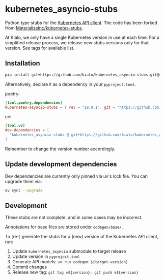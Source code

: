 # kubernetes_asyncio-stubs

Python type stubs for the [Kubernetes API client](https://github.com/tomplus/kubernetes_asyncio.git).
The code has been forked from [MaterializeInc/kubernetes-stubs](https://github.com/MaterializeInc/kubernetes-stubs.git).

At Kialo, we only have a single Kubernetes version in use at each time.
For a simplified release process, we release new stubs versions only for that version.
See tags for available list.

## Installation

```bash
pip install git+https://github.com/kialo/kubernetes_asyncio-stubs.git@v29.0.1
```

Alternatively, declare it as a dependency in your `pyproject.toml`.

poetry:

```toml
[tool.poetry.dependencies]
kubernetes-asyncio-stubs = { rev = "29.0.1", git = "https://github.com/kialo/kubernetes_asyncio-stubs" }
```

uv:

```toml
[tool.uv]
dev-dependencies = [
  "kubernetes_asyncio-stubs @ git+https://github.com/kialo/kubernetes_asyncio-stubs.git@29.0.1",
]
```

Remember to change the version number accordingly.

## Update development dependencies

Dev dependencies are currently only pinned via uv's lock file. You can upgrade them via:

```bash
uv sync --upgrade
```

## Development

These stubs are not complete, and in some cases may be incorrect.

Annotations for base files are stored under `codegen/base/`.

To (re-) generate the stubs for a (new) version of the Kubernetes API client, run:

1. Update `kubernetes_asyncio` submodule to target release
2. Update version in `pyproject.toml`
3. Generate API models: `uv run codegen ${target-version}`
4. Commit changes
5. Release new tag: `git tag v${version}; git push v${version}`
